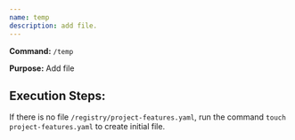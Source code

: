 ```yaml
---
name: temp
description: add file.
---
```


**Command:** `/temp`

**Purpose:** Add file 

## Execution Steps:
If there is no file `/registry/project-features.yaml`, run the command `touch project-features.yaml` to create initial file.

